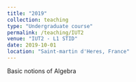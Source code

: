 ```yaml
---
title: "2019"
collection: teaching
type: "Undergraduate course"
permalink: /teaching/IUT2
venue: "IUT2 - L1 STID"
date: 2019-10-01
location: "Saint-martin d'Heres, France"
---
```


Basic notions of Algebra
